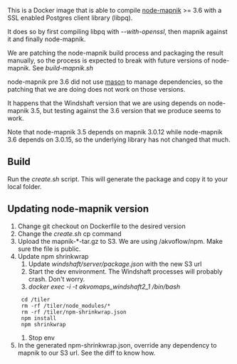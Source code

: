 This is a Docker image that is able to compile [node-mapnik](https://github.com/mapnik/node-mapnik/) >= 3.6 
with a SSL enabled Postgres client library (libpq).

It does so by first compiling libpq with *--with-openssl*, then mapnik against it and finally node-mapnik.
 
We are patching the node-mapnik build process and packaging the result manually, so the process is expected to break
with future versions of node-mapnik. See *build-mapnik.sh* 

node-mapnik pre 3.6 did not use [mason](https://github.com/mapbox/mason) to manage dependencies, so the patching that 
we are doing does not work on those versions. 

It happens that the Windshaft version that we are using depends on node-mapnik 3.5, but testing against the 3.6 version 
that we produce seems to work. 

Note that node-mapnik 3.5 depends on mapnik 3.0.12 while node-mapnik 3.6 depends on 3.0.15, so the underlying library
has not changed that much.

## Build

Run the *create.sh* script. This will generate the package and copy it to your local folder. 

## Updating node-mapnik version

1. Change git checkout on Dockerfile to the desired version
1. Change the *create.sh* cp command
1. Upload the mapnik-*-tar.gz to S3. We are using /akvoflow/npm. Make sure the file is public.
1. Update npm shrinkwrap
    1. Update *windshaft/server/package.json* with the new S3 url
    1. Start the dev environment. The Windshaft processes will probably crash. Don't worry.
    1. *docker exec -i -t akvomaps_windshaft2_1 /bin/bash*
   ```
    cd /tiler
    rm -rf /tiler/node_modules/*
    rm -rf /tiler/npm-shrinkwrap.json
    npm install
    npm shrinkwrap
    ```
    1. Stop env
1. In the generated npm-shrinkwrap.json, override any dependency to mapnik to our S3 url. See the diff to know how.
